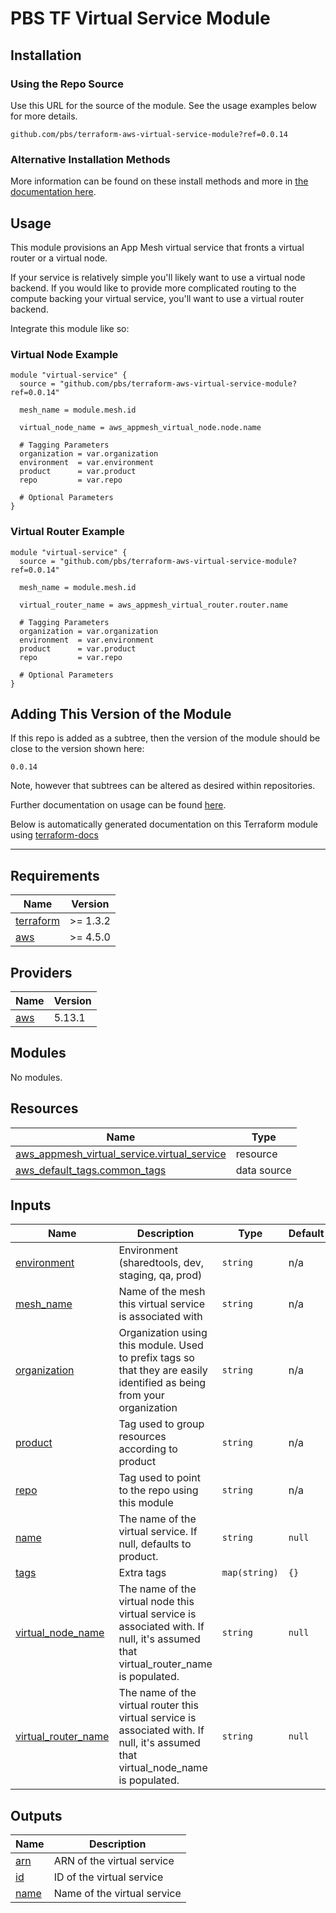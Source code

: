 # PBS TF Virtual Service Module

## Installation

### Using the Repo Source

Use this URL for the source of the module. See the usage examples below for more details.

```hcl
github.com/pbs/terraform-aws-virtual-service-module?ref=0.0.14
```

### Alternative Installation Methods

More information can be found on these install methods and more in [the documentation here](./docs/general/install).

## Usage

This module provisions an App Mesh virtual service that fronts a virtual router or a virtual node.

If your service is relatively simple you'll likely want to use a virtual node backend. If you would like to provide more complicated routing to the compute backing your virtual service, you'll want to use a virtual router backend.

Integrate this module like so:

### Virtual Node Example

```hcl
module "virtual-service" {
  source = "github.com/pbs/terraform-aws-virtual-service-module?ref=0.0.14"

  mesh_name = module.mesh.id

  virtual_node_name = aws_appmesh_virtual_node.node.name

  # Tagging Parameters
  organization = var.organization
  environment  = var.environment
  product      = var.product
  repo         = var.repo

  # Optional Parameters
}
```

### Virtual Router Example

```hcl
module "virtual-service" {
  source = "github.com/pbs/terraform-aws-virtual-service-module?ref=0.0.14"

  mesh_name = module.mesh.id

  virtual_router_name = aws_appmesh_virtual_router.router.name

  # Tagging Parameters
  organization = var.organization
  environment  = var.environment
  product      = var.product
  repo         = var.repo

  # Optional Parameters
}
```

## Adding This Version of the Module

If this repo is added as a subtree, then the version of the module should be close to the version shown here:

`0.0.14`

Note, however that subtrees can be altered as desired within repositories.

Further documentation on usage can be found [here](./docs).

Below is automatically generated documentation on this Terraform module using [terraform-docs][terraform-docs]

---

[terraform-docs]: https://github.com/terraform-docs/terraform-docs

## Requirements

| Name | Version |
|------|---------|
| <a name="requirement_terraform"></a> [terraform](#requirement\_terraform) | >= 1.3.2 |
| <a name="requirement_aws"></a> [aws](#requirement\_aws) | >= 4.5.0 |

## Providers

| Name | Version |
|------|---------|
| <a name="provider_aws"></a> [aws](#provider\_aws) | 5.13.1 |

## Modules

No modules.

## Resources

| Name | Type |
|------|------|
| [aws_appmesh_virtual_service.virtual_service](https://registry.terraform.io/providers/hashicorp/aws/latest/docs/resources/appmesh_virtual_service) | resource |
| [aws_default_tags.common_tags](https://registry.terraform.io/providers/hashicorp/aws/latest/docs/data-sources/default_tags) | data source |

## Inputs

| Name | Description | Type | Default | Required |
|------|-------------|------|---------|:--------:|
| <a name="input_environment"></a> [environment](#input\_environment) | Environment (sharedtools, dev, staging, qa, prod) | `string` | n/a | yes |
| <a name="input_mesh_name"></a> [mesh\_name](#input\_mesh\_name) | Name of the mesh this virtual service is associated with | `string` | n/a | yes |
| <a name="input_organization"></a> [organization](#input\_organization) | Organization using this module. Used to prefix tags so that they are easily identified as being from your organization | `string` | n/a | yes |
| <a name="input_product"></a> [product](#input\_product) | Tag used to group resources according to product | `string` | n/a | yes |
| <a name="input_repo"></a> [repo](#input\_repo) | Tag used to point to the repo using this module | `string` | n/a | yes |
| <a name="input_name"></a> [name](#input\_name) | The name of the virtual service. If null, defaults to product. | `string` | `null` | no |
| <a name="input_tags"></a> [tags](#input\_tags) | Extra tags | `map(string)` | `{}` | no |
| <a name="input_virtual_node_name"></a> [virtual\_node\_name](#input\_virtual\_node\_name) | The name of the virtual node this virtual service is associated with. If null, it's assumed that virtual\_router\_name is populated. | `string` | `null` | no |
| <a name="input_virtual_router_name"></a> [virtual\_router\_name](#input\_virtual\_router\_name) | The name of the virtual router this virtual service is associated with. If null, it's assumed that virtual\_node\_name is populated. | `string` | `null` | no |

## Outputs

| Name | Description |
|------|-------------|
| <a name="output_arn"></a> [arn](#output\_arn) | ARN of the virtual service |
| <a name="output_id"></a> [id](#output\_id) | ID of the virtual service |
| <a name="output_name"></a> [name](#output\_name) | Name of the virtual service |
